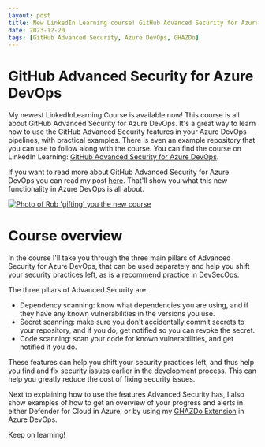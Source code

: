 ```yaml
---
layout: post
title: New LinkedIn Learning course! GitHub Advanced Security for Azure DevOps
date: 2023-12-20
tags: [GitHub Advanced Security, Azure DevOps, GHAZDo]
---
```


# GitHub Advanced Security for Azure DevOps
My newest LinkedInLearning Course is available now! This course is all about GitHub Advanced Security for Azure DevOps. It's a great way to learn how to use the GitHub Advanced Security features in your Azure DevOps pipelines, with practical examples. There is even an example repository that you can use to follow along with the course. You can find the course on LinkedIn Learning: [GitHub Advanced Security for Azure DevOps](
https://www.linkedin.com/learning/learning-github-advanced-security-for-azure-devops/).

If you want to read more about GitHub Advanced Security for Azure DevOps you can read my post [here](/blog/2023/05/23/GitHub-Advanced-Security-Azure-DevOps). That'll show you what this new functionality in Azure DevOps is all about.

[![Photo of Rob 'gifting' you the new course](/images/2023/20231220/2023122-LinkedInLearning-GHAzDo.png)](https://www.linkedin.com/learning/learning-github-advanced-security-for-azure-devops/)

# Course overview
In the course I'll take you through the three main pillars of Advanced Security for Azure DevOps, that can be used separately and help you shift your security practices left, as is a [recommend practice](https://www.youtube.com/watch?v=E4UD1dloNM8&ab_channel=RobBos) in DevSecOps. 

The three pillars of Advanced Security are:

- Dependency scanning: know what dependencies you are using, and if they have any known vulnerabilities in the versions you use.
- Secret scanning: make sure you don't accidentally commit secrets to your repository, and if you do, get notified so you can revoke the secret.
- Code scanning: scan your code for known vulnerabilities, and get notified if you do.

These features can help you shift your security practices left, and thus help you find and fix security issues earlier in the development process. This can help you greatly reduce the cost of fixing security issues.

Next to explaining how to use the features Advanced Security has, I also show examples of how to get an overview of your progress and alerts in either Defender for Cloud in Azure, or by using my [GHAZDo Extension](https://marketplace.visualstudio.com/items/RobBos.GHAzDoWidget) in Azure DevOps.

Keep on learning!